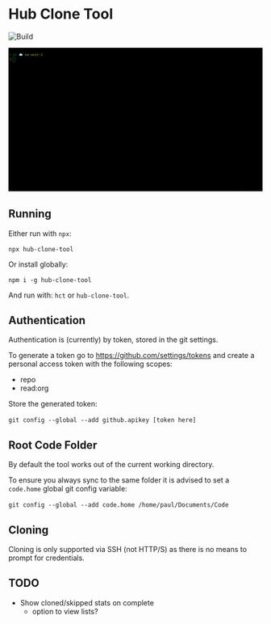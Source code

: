 # Hub Clone Tool
![Build](https://github.com/paul-ridgway/hub-clone-tool/workflows/Build/badge.svg)

![Demo](demo.gif "Demo")

## Running

Either run with `npx`:

```
npx hub-clone-tool
```

Or install globally:

```
npm i -g hub-clone-tool
```

And run with: `hct` or `hub-clone-tool`.

## Authentication
Authentication is (currently) by token, stored in the git settings.

To generate a token go to https://github.com/settings/tokens and create a personal access token with the following scopes:

- repo
- read:org

Store the generated token:

`git config --global --add github.apikey [token here]`

## Root Code Folder

By default the tool works out of the current working directory.

To ensure you always sync to the same folder it is advised to set a `code.home` global git config variable:

`git config --global --add code.home /home/paul/Documents/Code`

## Cloning

Cloning is only supported via SSH (not HTTP/S) as there is no means to prompt for credentials.

## TODO
- Show cloned/skipped stats on complete
  - option to view lists?